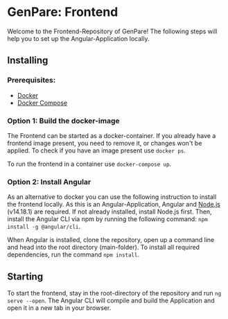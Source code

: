 # GenPare: Frontend 

Welcome to the Frontend-Repository of GenPare! The following steps will help you to set up the Angular-Application locally. 

## Installing

### Prerequisites:

- [Docker](https://docs.docker.com/get-docker/)
- [Docker Compose](https://docs.docker.com/compose/install/)

### Option 1: Build the docker-image

The Frontend can be started as a docker-container. If you already have a frontend image present, you need to remove it, or changes won't be applied. To check if you have an image present use `docker ps`.

To run the frontend in a container use `docker-compose up`.

### Option 2: Install Angular 

As an alternative to docker you can use the following instruction to install the frontend locally. As this is an Angular-Application, Angular and [Node.js](https://nodejs.org/en/download/) (v14.18.1) are required. If not already installed, install Node.js first. Then, install the Angular CLI via npm by running the following command: `npm install -g @angular/cli`.

When Angular is installed, clone the repository, open up a command line and head into the root directory (main-folder). To install all required dependencies, run the command `npm install`. 

## Starting

To start the frontend, stay in the root-directory of the repository and run `ng serve --open`. The Angular CLI will compile and build the Application and open it in a new tab in your browser.
